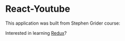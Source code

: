 # React-Youtube

This application was built from 
Stephen Grider course:

Interested in learning [Redux](https://www.udemy.com/react-redux/)?


